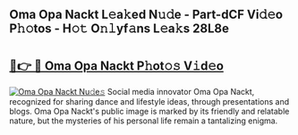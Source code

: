 ## Oma Opa Nackt L𝚎a𝚔ed N𝚞𝚍e - Part-dCF Vi𝚍𝚎o P𝚑𝚘tos - H𝚘𝚝 O𝚗𝚕yf𝚊ns L𝚎a𝚔s 28L8e

# <h2><a href="http://kfd4a9x.oniu.top/?m=Oma+Opa+Nackt">🔗👉 🔴 Oma Opa Nackt P𝚑ot𝚘𝚜 V𝚒d𝚎o</a></h2>

[![Oma Opa Nackt Nu𝚍e𝚜](https://i.imgur.com/0qMVB7G.gif)](http://kfd4a9x.oniu.top/?m=Oma+Opa+Nackt)
Social media innovator Oma Opa Nackt, recognized for sharing dance and lifestyle ideas, through presentations and blogs. Oma Opa Nackt's public image is marked by its friendly and relatable nature, but the mysteries of his personal life remain a tantalizing enigma.  
